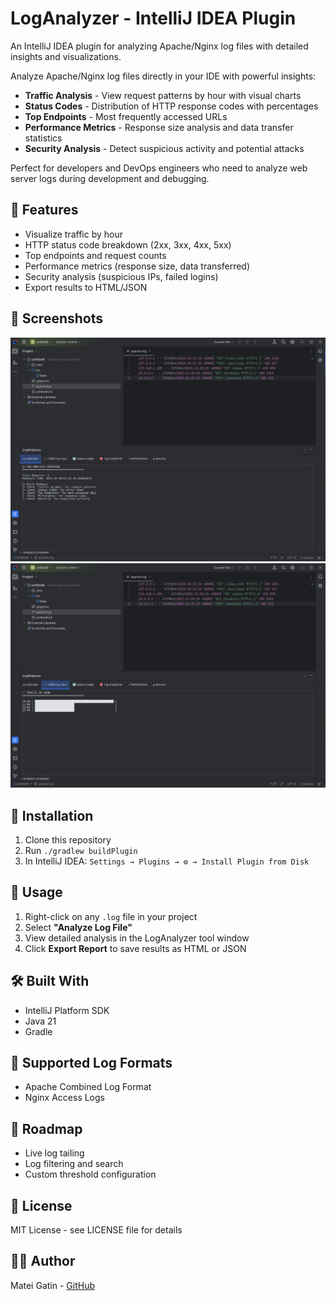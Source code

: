 
# LogAnalyzer - IntelliJ IDEA Plugin

<!-- Plugin description -->
An IntelliJ IDEA plugin for analyzing Apache/Nginx log files with detailed insights and visualizations.

Analyze Apache/Nginx log files directly in your IDE with powerful insights:
- **Traffic Analysis** - View request patterns by hour with visual charts
- **Status Codes** - Distribution of HTTP response codes with percentages
- **Top Endpoints** - Most frequently accessed URLs
- **Performance Metrics** - Response size analysis and data transfer statistics
- **Security Analysis** - Detect suspicious activity and potential attacks

Perfect for developers and DevOps engineers who need to analyze web server logs during development and debugging.
<!-- Plugin description end -->

## 🚀 Features

- Visualize traffic by hour
- HTTP status code breakdown (2xx, 3xx, 4xx, 5xx)
- Top endpoints and request counts
- Performance metrics (response size, data transferred)
- Security analysis (suspicious IPs, failed logins)
- Export results to HTML/JSON

## 📸 Screenshots
![Overview](screenshots/overview.png)
![Traffic Analysis](screenshots/traffic.png)

## 🔧 Installation

1. Clone this repository
2. Run `./gradlew buildPlugin`
3. In IntelliJ IDEA: `Settings → Plugins → ⚙️ → Install Plugin from Disk`

## 📖 Usage

1. Right-click on any `.log` file in your project
2. Select **"Analyze Log File"**
3. View detailed analysis in the LogAnalyzer tool window
4. Click **Export Report** to save results as HTML or JSON

## 🛠️ Built With

- IntelliJ Platform SDK
- Java 21
- Gradle

## 📝 Supported Log Formats

- Apache Combined Log Format
- Nginx Access Logs

## 🚧 Roadmap

- Live log tailing
- Log filtering and search
- Custom threshold configuration

## 📄 License

MIT License - see LICENSE file for details

## 👨‍💻 Author

Matei Gatin - [GitHub](https://github.com/Matei-Gatin)
